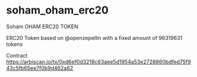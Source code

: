 # soham_oham_erc20
Soham OHAM ERC20 TOKEN

ERC20 Token based on @openzepellin with a fixed amount of 96319631 tokens

Contract 
https://arbiscan.io/tx/0xd6ef0d3218c63aee5d1954a53e2728860bdfed75f943c5fb65ee7f0b9d462a62
